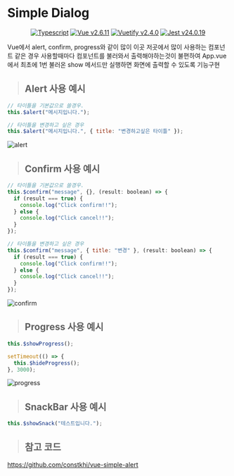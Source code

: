 # Simple Dialog

<center>

[![Typescript](https://img.shields.io/badge/Typescript-blue.svg)](https://www.typescriptlang.org/)
[![Vue v2.6.11](https://img.shields.io/badge/Vue-v2.6.11-blue.svg)](https://kr.vuejs.org/v2/guide/index.html)
[![Vuetify v2.4.0](https://img.shields.io/badge/Vuetify-v2.4.0-blue.svg)](https://vuetifyjs.com/en/)
[![Jest v24.0.19](https://img.shields.io/badge/Jest-v24.0.19-blue.svg)](https://jestjs.io/)

</center>

Vue에서 alert, confirm, progress와 같이 많이 이곳 저곳에서 많이 사용하는 컴포넌트 같은 경우 사용할때마다 컴포넌트를 불러와서 출력해야하는것이 불편하여 App.vue에서 최초에 1번 불러온 show 메서드만 실행하면 화면에 출력할 수 있도록 기능구현

> ## Alert 사용 예시

```javascript
// 타이틀을 기본값으로 쓸경우.
this.$alert("메시지입니다.");

// 타이틀을 변경하고 싶은 경우
this.$alert("메시지입니다.", { title: "변경하고싶은 타이틀" });
```

![alert](https://user-images.githubusercontent.com/20200820/121209736-119c6f80-c8b6-11eb-99a7-6b3f9fff9e8f.gif)

> ## Confirm 사용 예시

```javascript
// 타이틀을 기본값으로 쓸경우.
this.$confirm("message", {}, (result: boolean) => {
  if (result === true) {
    console.log("Click confirm!!");
  } else {
    console.log("Click cancel!!");
  }
});

// 타이틀을 변경하고 싶은 경우
this.$confirm("message", { title: "변경" }, (result: boolean) => {
  if (result === true) {
    console.log("Click confirm!!");
  } else {
    console.log("Click cancel!!");
  }
});
```

![confirm](https://user-images.githubusercontent.com/20200820/118649463-7cf6a280-b81e-11eb-8318-a5817924c823.gif)

> ## Progress 사용 예시

```javascript
this.$showProgress();

setTimeout(() => {
  this.$hideProgress();
}, 3000);
```

![progress](https://user-images.githubusercontent.com/20200820/118649440-78ca8500-b81e-11eb-9e76-f88e17186809.gif)

> ## SnackBar 사용 예시

```javascript
this.$showSnack("테스트입니다.");
```

> ## 참고 코드

https://github.com/constkhi/vue-simple-alert
